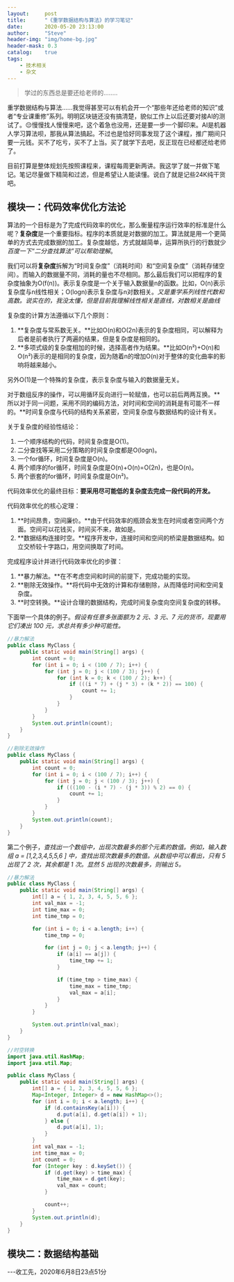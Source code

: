 ```yaml
---
layout:     post
title:      "《重学数据结构与算法》的学习笔记"
date:       2020-05-20 23:13:00
author:     "Steve"
header-img: "img/home-bg.jpg"
header-mask: 0.3
catalog:    true
tags:
    - 技术相关
    - 杂文
---
```



> 学过的东西总是要还给老师的........

重学数据结构与算法......我觉得甚至可以有机会开一个“那些年还给老师的知识”或者“专业课重修”系列。明明区块链还没有搞清楚，貌似工作上以后还要对接AI的测试了。😔慢慢找人慢慢来吧，这个着急也没用，还是要一步一个脚印来。AI是机器人学习算法呗，那我从算法搞起。不过也是恰好同事发现了这个课程，推广期间只要一元钱。买不了吃亏，买不了上当。买了就学下去吧，反正现在已经都还给老师了。

目前打算是整体规划先按照课程来，课程每周更新两讲。我这学了就一并做下笔记。笔记尽量做下精简和过滤，但是希望让人能读懂。说白了就是记些24K纯干货吧。

## 模块一：代码效率优化方法论

算法的一个目标是为了完成代码效率的优化，那么衡量程序运行效率的标准是什么呢？**复杂度**是一个重要指标。程序的本质就是对数据的加工。算法就是用一个更简单的方式去完成数据的加工。复杂度越低，方式就越简单，运算所执行的行数就少*百度一下“二分查找算法”可以帮助理解*。

我们可以将**复杂度**拆解为“时间复杂度”（消耗时间）和“空间复杂度”（消耗存储空间）。而输入的数据量不同，消耗的量也不尽相同。那么最后我们可以把程序的复杂度抽象为O(f(n))。表示复杂度是一个关于输入数据量n的函数。比如，O(n)表示复杂度与n线性相关；O(logn)表示复杂度与n对数相关。*又是重学系列线性代数和高数。说实在的，我没太懂，但是目前我理解线性相关是直线，对数相关是曲线*

复杂度的计算方法遵循以下几个原则：
1. **复杂度与常系数无关。**比如O(n)和O(2n)表示的复杂度相同，可以解释为后者是前者执行了两遍的结果，但是复杂度是相同的。
2. **多项式级的复杂度相加的时候，选择高者作为结果。**比如O(n²)+O(n)和O(n²)表示的是相同的复杂度，因为随着n的增加O(n)对于整体的变化曲率的影响将越来越小。

另外O(1)是一个特殊的复杂度，表示复杂度与输入的数据量无关。

对于数组反序的操作，可以用循环反向进行一轮赋值，也可以前后两两互换。**所以对于同一问题，采用不同的编码方法，对时间和空间的消耗是有可能不一样的。**时间复杂度与代码的结构关系紧密，空间复杂度与数据结构的设计有关。

关于复杂度的经验性结论：
1. 一个顺序结构的代码，时间复杂度是O(1)。
2. 二分查找等采用二分策略的时间复杂度都是O(logn)。
3. 一个for循环，时间复杂度是O(n)。
4. 两个顺序的for循环，时间复杂度是O(n)+O(n)=O(2n)，也是O(n)。
5. 两个嵌套的for循环，时间复杂度是O(n²)。

代码效率优化的最终目标：**要采用尽可能低的复杂度去完成一段代码的开发。**

代码效率优化的核心定理：
1. **时间昂贵，空间廉价。**由于代码效率的瓶颈会发生在时间或者空间两个方面。空间可以花钱买，时间买不来，故如是。
2. **数据结构连接时空。**程序开发中，连接时间和空间的桥梁是数据结构。如立交桥较十字路口，用空间换取了时间。

完成程序设计并进行代码效率优化的步骤：
1. **暴力解法。**在不考虑空间和时间的前提下，完成功能的实现。
2. **剔除无效操作。**将代码中无效的计算和存储剔除，从而降低时间和空间复杂度。
3. **时空转换。**设计合理的数据结构，完成时间复杂度向空间复杂度的转移。

下面举一个具体的例子。*假设有任意多张面额为 2 元、3 元、7 元的货币，现要用它们凑出 100 元，求总共有多少种可能性。*

```java
//暴力解法
public class MyClass {
    public static void main(String[] args) {
        int count = 0;
        for (int i = 0; i < (100 / 7); i++) {
            for (int j = 0; j < (100 / 3); j++) {
                for (int k = 0; k < (100 / 2); k++) {
                    if (((i * 7) + (j * 3) + (k * 2)) == 100) {
                        count += 1;
                    }
                }
            }
        }
        System.out.println(count);
    }
}
```

```java
//剔除无效操作
public class MyClass {
    public static void main(String[] args) {
        int count = 0;
        for (int i = 0; i < (100 / 7); i++) {
            for (int j = 0; j < (100 / 3); j++) {
                if (((100 - (i * 7) - (j * 3)) % 2) == 0) {
                    count += 1;
                }
            }
        }
        System.out.println(count);
    }
}
```

第二个例子，*查找出一个数组中，出现次数最多的那个元素的数值。例如，输入数组 a = [1,2,3,4,5,5,6 ] 中，查找出现次数最多的数值。从数组中可以看出，只有 5 出现了 2 次，其余都是 1 次。显然 5 出现的次数最多，则输出 5。*

```java
//暴力解法
public class MyClass {
    public static void main(String[] args) {
        int[] a = { 1, 2, 3, 4, 5, 5, 6 };
        int val_max = -1;
        int time_max = 0;
        int time_tmp = 0;

        for (int i = 0; i < a.length; i++) {
            time_tmp = 0;

            for (int j = 0; j < a.length; j++) {
                if (a[i] == a[j]) {
                    time_tmp += 1;
                }

                if (time_tmp > time_max) {
                    time_max = time_tmp;
                    val_max = a[i];
                }
            }
        }

        System.out.println(val_max);
    }
}
```

```java
//时空转换
import java.util.HashMap;
import java.util.Map;

public class MyClass {
    public static void main(String[] args) {
        int[] a = { 1, 2, 3, 4, 5, 5, 6 };
        Map<Integer, Integer> d = new HashMap<>();
        for (int i = 0; i < a.length; i++) {
            if (d.containsKey(a[i])) {
                d.put(a[i], d.get(a[i]) + 1);
            } else {
                d.put(a[i], 1);
            }
        }
        int val_max = -1;
        int time_max = 0;
        int count = 0;
        for (Integer key : d.keySet()) {
            if (d.get(key) > time_max) {
                time_max = d.get(key);
                val_max = count;
            }

            count++;
        }
        System.out.println(d);
    }
}

```

## 模块二：数据结构基础

---收工先，2020年6月8日23点51分

